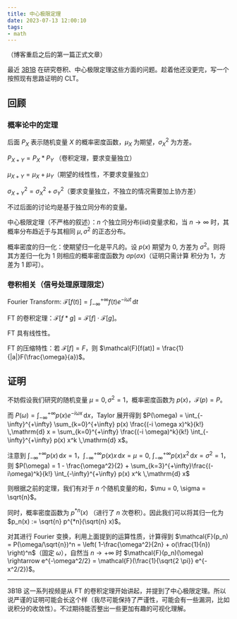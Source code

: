 ```yaml
---
title: 中心极限定理
date: 2023-07-13 12:00:10
tags:
- math
---
```


（博客重启之后的第一篇正式文章）

最近 [3B1B](https://space.bilibili.com/88461692/) 在研究卷积、中心极限定理这些方面的问题。趁着他还没更完，写一个按照现有思路证明的 CLT。

<!-- more -->

## 回顾

### 概率论中的定理

后面 $P_X$ 表示随机变量 $X$ 的概率密度函数，$\mu_X$ 为期望，$\sigma_X^2$ 为方差。

$P_{X+Y} = P_X * P_Y$ （卷积定理，要求变量独立）

$\mu_{X+Y} = \mu_X + \mu_Y$（期望的线性性，不要求变量独立）

$\sigma_{X+Y}^2 = \sigma_{X}^2 + \sigma_{Y}^2$（要求变量独立，不独立的情况需要加上协方差）

不过后面的讨论均是基于独立同分布的变量。

中心极限定理（不严格的叙述）：$n$ 个独立同分布(iid)变量求和，当 $n \rightarrow \infty$ 时，其概率分布趋近于与其相同 $\mu, \sigma^2$ 的正态分布。

概率密度的归一化：使期望归一化是平凡的。设 $p(x)$ 期望为 $0$, 方差为 $\sigma^2$。则将其方差归一化为 $1$ 则相应的概率密度函数为 $\sigma p(\sigma x)$（证明只需计算 积分为 1，方差为 1 即可）。

### 卷积相关（信号处理原理限定）

Fourier Transform: $\mathcal{F}[f(t)] = \int_{-\infty}^{+\infty} f(t) e^{-i\omega t} \,\mathrm{d}t$

FT 的卷积定理：$\mathcal{F}[f * g] = \mathcal{F}[f] \cdot \mathcal{F}[g]$。

FT 具有线性性。

FT 的压缩特性：若 $\mathcal{F}[f] = F$，则 $\mathcal{F}[f(at)] = \frac{1}{|a|}F(\frac{\omega}{a})$。

## 证明

不妨假设我们研究的随机变量 $\mu = 0, \sigma^2 = 1$，概率密度函数为 $p(x)$，$\mathcal{F}(p) = P$。

而 $P(\omega) = \int_{-\infty}^{+\infty}p(x) e^{-i \omega x} \,\mathrm{d} x$，Taylor 展开得到 $P(\omega) = \int_{-\infty}^{+\infty} \sum_{k=0}^{+\infty} p(x) \frac{(-i \omega x)^k}{k!} \,\mathrm{d} x = \sum_{k=0}^{+\infty} \frac{(-i \omega)^k}{k!}  \int_{-\infty}^{+\infty} p(x) x^k \,\mathrm{d} x$。

注意到 $\int_{-\infty}^{+\infty} p(x) \,\mathrm{d}x = 1$，$\int_{-\infty}^{+\infty}p(x) x \,\mathrm{d} x = \mu = 0$, $\int_{-\infty}^{+\infty}p(x) x^2 \,\mathrm{d} x = \sigma^2 = 1$，则 $P(\omega) = 1 - \frac{\omega^2}{2} + \sum_{k=3}^{+\infty}\frac{(-i\omega)^k}{k!} \int_{-\infty}^{+\infty} p(x) x^k \,\mathrm{d} x$


则根据之前的定理，我们有对于 $n$ 个随机变量的和，$\mu = 0, \sigma = \sqrt{n}$。

同时，概率密度函数为 $p^{*n}(x)$ （进行了 $n$ 次卷积）。因此我们可以将其归一化为 $p_n(x) := \sqrt{n} p^{*n}(\sqrt{n} x)$。

对其进行 Fourier 变换，利用上面提到的运算性质，计算得到 $\mathcal{F}(p_n) = P(\omega/\sqrt{n})^n = \left( 1-\frac{\omega^2}{2n} + o(\frac{1}{n}) \right)^n$（固定 $\omega$），自然当 $n \rightarrow +\infty$ 时 $\mathcal{F}(p_n)(\omega) \rightarrow e^{-\omega^2/2} = \mathcal{F}(\frac{1}{\sqrt{2 \pi}} e^{-x^2/2})$。

---

3B1B 这一系列视频是从 FT 的卷积定理开始讲起，并提到了中心极限定理。所以说严谨的证明可能会长这个样（我尽可能保持了严谨性，可能会有一些漏洞，比如说积分的收敛性）。不过期待能否整出一些更加有趣的可视化理解。

